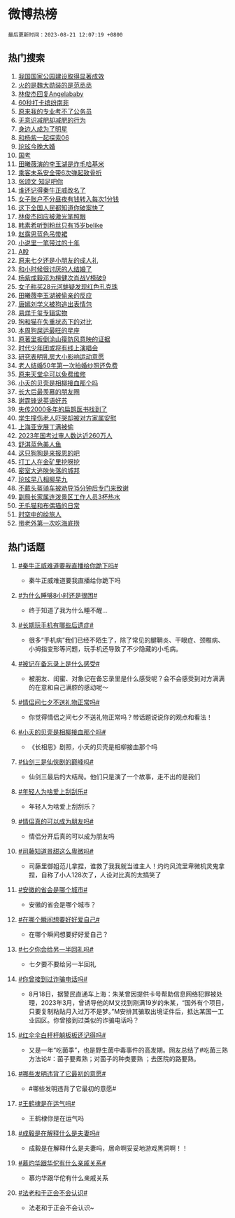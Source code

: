 # 微博热榜

`最后更新时间：2023-08-21 12:07:19 +0800`

## 热门搜索

1. [我国国家公园建设取得显著成效](https://m.weibo.cn/search?containerid=100103type%3D1%26t%3D10%26q%3D%23%E6%88%91%E5%9B%BD%E5%9B%BD%E5%AE%B6%E5%85%AC%E5%9B%AD%E5%BB%BA%E8%AE%BE%E5%8F%96%E5%BE%97%E6%98%BE%E8%91%97%E6%88%90%E6%95%88%23&stream_entry_id=51&isnewpage=1&extparam=seat%3D1%26stream_entry_id%3D51%26pos%3D0%26dgr%3D0%26cate%3D10103%26c_type%3D51%26filter_type%3Drealtimehot%26display_time%3D1692590837%26pre_seqid%3D1692590837573027366107&luicode=10000011&lfid=106003type%253D25%2526t%253D3%2526disable_hot%253D1%2526filter_type%253Drealtimehot)
1. [火的是魏大勋装的是范丞丞](https://m.weibo.cn/search?containerid=100103type%3D1%26t%3D10%26q%3D%23%E7%81%AB%E7%9A%84%E6%98%AF%E9%AD%8F%E5%A4%A7%E5%8B%8B%E8%A3%85%E7%9A%84%E6%98%AF%E8%8C%83%E4%B8%9E%E4%B8%9E%23&stream_entry_id=31&isnewpage=1&extparam=seat%3D1%26flag%3D1%26filter_type%3Drealtimehot%26pos%3D0%26dgr%3D0%26c_type%3D31%26stream_entry_id%3D31%26cate%3D5001%26realpos%3D1%26q%3D%2523%25E7%2581%25AB%25E7%259A%2584%25E6%2598%25AF%25E9%25AD%258F%25E5%25A4%25A7%25E5%258B%258B%25E8%25A3%2585%25E7%259A%2584%25E6%2598%25AF%25E8%258C%2583%25E4%25B8%259E%25E4%25B8%259E%2523%26lcate%3D5001%26band_rank%3D1%26display_time%3D1692590837%26pre_seqid%3D1692590837573027366107&luicode=10000011&lfid=106003type%253D25%2526t%253D3%2526disable_hot%253D1%2526filter_type%253Drealtimehot)
1. [林俊杰回复Angelababy](https://m.weibo.cn/search?containerid=100103type%3D1%26t%3D10%26q%3D%23%E6%9E%97%E4%BF%8A%E6%9D%B0%E5%9B%9E%E5%A4%8DAngelababy%23&stream_entry_id=31&isnewpage=1&extparam=seat%3D1%26flag%3D2%26filter_type%3Drealtimehot%26pos%3D1%26dgr%3D0%26c_type%3D31%26stream_entry_id%3D31%26cate%3D5001%26realpos%3D2%26q%3D%2523%25E6%259E%2597%25E4%25BF%258A%25E6%259D%25B0%25E5%259B%259E%25E5%25A4%258DAngelababy%2523%26lcate%3D5001%26band_rank%3D2%26display_time%3D1692590837%26pre_seqid%3D1692590837573027366107&luicode=10000011&lfid=106003type%253D25%2526t%253D3%2526disable_hot%253D1%2526filter_type%253Drealtimehot)
1. [60秒打卡缤纷南非](https://m.weibo.cn/search?containerid=100103type%3D1%26t%3D10%26q%3D%2360%E7%A7%92%E6%89%93%E5%8D%A1%E7%BC%A4%E7%BA%B7%E5%8D%97%E9%9D%9E%23&stream_entry_id=31&isnewpage=1&extparam=seat%3D1%26flag%3D1%26filter_type%3Drealtimehot%26pos%3D2%26dgr%3D0%26c_type%3D31%26stream_entry_id%3D31%26cate%3D5001%26realpos%3D3%26q%3D%252360%25E7%25A7%2592%25E6%2589%2593%25E5%258D%25A1%25E7%25BC%25A4%25E7%25BA%25B7%25E5%258D%2597%25E9%259D%259E%2523%26lcate%3D5001%26band_rank%3D3%26display_time%3D1692590837%26pre_seqid%3D1692590837573027366107&luicode=10000011&lfid=106003type%253D25%2526t%253D3%2526disable_hot%253D1%2526filter_type%253Drealtimehot)
1. [原来我的专业考不了公务员](https://m.weibo.cn/search?containerid=100103type%3D1%26t%3D10%26q%3D%23%E5%8E%9F%E6%9D%A5%E6%88%91%E7%9A%84%E4%B8%93%E4%B8%9A%E8%80%83%E4%B8%8D%E4%BA%86%E5%85%AC%E5%8A%A1%E5%91%98%23&stream_entry_id=31&isnewpage=1&extparam=seat%3D1%26flag%3D0%26filter_type%3Drealtimehot%26pos%3D3%26dgr%3D0%26c_type%3D31%26stream_entry_id%3D31%26cate%3D5001%26realpos%3D4%26q%3D%2523%25E5%258E%259F%25E6%259D%25A5%25E6%2588%2591%25E7%259A%2584%25E4%25B8%2593%25E4%25B8%259A%25E8%2580%2583%25E4%25B8%258D%25E4%25BA%2586%25E5%2585%25AC%25E5%258A%25A1%25E5%2591%2598%2523%26lcate%3D5001%26band_rank%3D4%26display_time%3D1692590837%26pre_seqid%3D1692590837573027366107&luicode=10000011&lfid=106003type%253D25%2526t%253D3%2526disable_hot%253D1%2526filter_type%253Drealtimehot)
1. [无意识减肥却减肥的行为](https://m.weibo.cn/search?containerid=100103type%3D1%26t%3D10%26q%3D%23%E6%97%A0%E6%84%8F%E8%AF%86%E5%87%8F%E8%82%A5%E5%8D%B4%E5%87%8F%E8%82%A5%E7%9A%84%E8%A1%8C%E4%B8%BA%23&stream_entry_id=31&isnewpage=1&extparam=seat%3D1%26flag%3D2%26filter_type%3Drealtimehot%26pos%3D4%26dgr%3D0%26c_type%3D31%26stream_entry_id%3D31%26cate%3D5001%26realpos%3D5%26q%3D%2523%25E6%2597%25A0%25E6%2584%258F%25E8%25AF%2586%25E5%2587%258F%25E8%2582%25A5%25E5%258D%25B4%25E5%2587%258F%25E8%2582%25A5%25E7%259A%2584%25E8%25A1%258C%25E4%25B8%25BA%2523%26lcate%3D5001%26band_rank%3D5%26display_time%3D1692590837%26pre_seqid%3D1692590837573027366107&luicode=10000011&lfid=106003type%253D25%2526t%253D3%2526disable_hot%253D1%2526filter_type%253Drealtimehot)
1. [身边人成为了明星](https://m.weibo.cn/search?containerid=100103type%3D1%26t%3D10%26q%3D%23%E8%BA%AB%E8%BE%B9%E4%BA%BA%E6%88%90%E4%B8%BA%E4%BA%86%E6%98%8E%E6%98%9F%23&stream_entry_id=31&isnewpage=1&extparam=seat%3D1%26flag%3D2%26filter_type%3Drealtimehot%26pos%3D5%26dgr%3D0%26c_type%3D31%26stream_entry_id%3D31%26cate%3D5001%26realpos%3D6%26q%3D%2523%25E8%25BA%25AB%25E8%25BE%25B9%25E4%25BA%25BA%25E6%2588%2590%25E4%25B8%25BA%25E4%25BA%2586%25E6%2598%258E%25E6%2598%259F%2523%26lcate%3D5001%26band_rank%3D6%26display_time%3D1692590837%26pre_seqid%3D1692590837573027366107&luicode=10000011&lfid=106003type%253D25%2526t%253D3%2526disable_hot%253D1%2526filter_type%253Drealtimehot)
1. [和杨紫一起探索06](https://m.weibo.cn/search?containerid=100103type%3D1%26t%3D10%26q%3D%23%E5%92%8C%E6%9D%A8%E7%B4%AB%E4%B8%80%E8%B5%B7%E6%8E%A2%E7%B4%A206%23&stream_entry_id=31&isnewpage=1&extparam=seat%3D1%26filter_type%3Drealtimehot%26is_ad_pos%3D1%26pos%3D6%26dgr%3D0%26adid%3D200071%26c_type%3D31%26stream_entry_id%3D31%26topic_ad%3D1%26cate%3D5001%26q%3D%2523%25E5%2592%258C%25E6%259D%25A8%25E7%25B4%25AB%25E4%25B8%2580%25E8%25B5%25B7%25E6%258E%25A2%25E7%25B4%25A206%2523%26lcate%3D5001%26band_rank%3D7%26display_time%3D1692590837%26pre_seqid%3D1692590837573027366107&luicode=10000011&lfid=106003type%253D25%2526t%253D3%2526disable_hot%253D1%2526filter_type%253Drealtimehot)
1. [玱玹今晚大婚](https://m.weibo.cn/search?containerid=100103type%3D1%26t%3D10%26q%3D%23%E7%8E%B1%E7%8E%B9%E4%BB%8A%E6%99%9A%E5%A4%A7%E5%A9%9A%23&stream_entry_id=31&isnewpage=1&extparam=seat%3D1%26flag%3D0%26filter_type%3Drealtimehot%26pos%3D7%26dgr%3D0%26c_type%3D31%26stream_entry_id%3D31%26cate%3D5001%26realpos%3D7%26q%3D%2523%25E7%258E%25B1%25E7%258E%25B9%25E4%25BB%258A%25E6%2599%259A%25E5%25A4%25A7%25E5%25A9%259A%2523%26lcate%3D5001%26band_rank%3D7%26display_time%3D1692590837%26pre_seqid%3D1692590837573027366107&luicode=10000011&lfid=106003type%253D25%2526t%253D3%2526disable_hot%253D1%2526filter_type%253Drealtimehot)
1. [国考](https://m.weibo.cn/search?containerid=100103type%3D1%26t%3D10%26q%3D%E5%9B%BD%E8%80%83&stream_entry_id=31&isnewpage=1&extparam=seat%3D1%26flag%3D1%26filter_type%3Drealtimehot%26pos%3D8%26dgr%3D0%26c_type%3D31%26stream_entry_id%3D31%26cate%3D5001%26realpos%3D8%26q%3D%25E5%259B%25BD%25E8%2580%2583%26lcate%3D5001%26band_rank%3D8%26display_time%3D1692590837%26pre_seqid%3D1692590837573027366107&luicode=10000011&lfid=106003type%253D25%2526t%253D3%2526disable_hot%253D1%2526filter_type%253Drealtimehot)
1. [田曦薇演的李玉湖是炸毛哈基米](https://m.weibo.cn/search?containerid=100103type%3D1%26t%3D10%26q%3D%23%E7%94%B0%E6%9B%A6%E8%96%87%E6%BC%94%E7%9A%84%E6%9D%8E%E7%8E%89%E6%B9%96%E6%98%AF%E7%82%B8%E6%AF%9B%E5%93%88%E5%9F%BA%E7%B1%B3%23&stream_entry_id=31&isnewpage=1&extparam=seat%3D1%26flag%3D1%26filter_type%3Drealtimehot%26pos%3D9%26dgr%3D0%26c_type%3D31%26stream_entry_id%3D31%26cate%3D5001%26realpos%3D9%26q%3D%2523%25E7%2594%25B0%25E6%259B%25A6%25E8%2596%2587%25E6%25BC%2594%25E7%259A%2584%25E6%259D%258E%25E7%258E%2589%25E6%25B9%2596%25E6%2598%25AF%25E7%2582%25B8%25E6%25AF%259B%25E5%2593%2588%25E5%259F%25BA%25E7%25B1%25B3%2523%26lcate%3D5001%26band_rank%3D9%26display_time%3D1692590837%26pre_seqid%3D1692590837573027366107&luicode=10000011&lfid=106003type%253D25%2526t%253D3%2526disable_hot%253D1%2526filter_type%253Drealtimehot)
1. [乘客未系安全带6次弹起致骨折](https://m.weibo.cn/search?containerid=100103type%3D1%26t%3D10%26q%3D%23%E4%B9%98%E5%AE%A2%E6%9C%AA%E7%B3%BB%E5%AE%89%E5%85%A8%E5%B8%A66%E6%AC%A1%E5%BC%B9%E8%B5%B7%E8%87%B4%E9%AA%A8%E6%8A%98%23&stream_entry_id=31&isnewpage=1&extparam=seat%3D1%26flag%3D0%26filter_type%3Drealtimehot%26pos%3D10%26dgr%3D0%26c_type%3D31%26stream_entry_id%3D31%26cate%3D5001%26realpos%3D10%26q%3D%2523%25E4%25B9%2598%25E5%25AE%25A2%25E6%259C%25AA%25E7%25B3%25BB%25E5%25AE%2589%25E5%2585%25A8%25E5%25B8%25A66%25E6%25AC%25A1%25E5%25BC%25B9%25E8%25B5%25B7%25E8%2587%25B4%25E9%25AA%25A8%25E6%258A%2598%2523%26lcate%3D5001%26band_rank%3D10%26display_time%3D1692590837%26pre_seqid%3D1692590837573027366107&luicode=10000011&lfid=106003type%253D25%2526t%253D3%2526disable_hot%253D1%2526filter_type%253Drealtimehot)
1. [张颂文 知足吧你](https://m.weibo.cn/search?containerid=100103type%3D1%26t%3D10%26q%3D%E5%BC%A0%E9%A2%82%E6%96%87+%E7%9F%A5%E8%B6%B3%E5%90%A7%E4%BD%A0&stream_entry_id=31&isnewpage=1&extparam=seat%3D1%26flag%3D1%26filter_type%3Drealtimehot%26pos%3D11%26dgr%3D0%26c_type%3D31%26stream_entry_id%3D31%26cate%3D5001%26realpos%3D11%26q%3D%25E5%25BC%25A0%25E9%25A2%2582%25E6%2596%2587%2520%25E7%259F%25A5%25E8%25B6%25B3%25E5%2590%25A7%25E4%25BD%25A0%26lcate%3D5001%26band_rank%3D11%26display_time%3D1692590837%26pre_seqid%3D1692590837573027366107&luicode=10000011&lfid=106003type%253D25%2526t%253D3%2526disable_hot%253D1%2526filter_type%253Drealtimehot)
1. [谁还记得秦牛正威改名了](https://m.weibo.cn/search?containerid=100103type%3D1%26t%3D10%26q%3D%23%E8%B0%81%E8%BF%98%E8%AE%B0%E5%BE%97%E7%A7%A6%E7%89%9B%E6%AD%A3%E5%A8%81%E6%94%B9%E5%90%8D%E4%BA%86%23&stream_entry_id=31&isnewpage=1&extparam=seat%3D1%26flag%3D1%26filter_type%3Drealtimehot%26pos%3D12%26dgr%3D0%26c_type%3D31%26stream_entry_id%3D31%26cate%3D5001%26realpos%3D12%26q%3D%2523%25E8%25B0%2581%25E8%25BF%2598%25E8%25AE%25B0%25E5%25BE%2597%25E7%25A7%25A6%25E7%2589%259B%25E6%25AD%25A3%25E5%25A8%2581%25E6%2594%25B9%25E5%2590%258D%25E4%25BA%2586%2523%26lcate%3D5001%26band_rank%3D12%26display_time%3D1692590837%26pre_seqid%3D1692590837573027366107&luicode=10000011&lfid=106003type%253D25%2526t%253D3%2526disable_hot%253D1%2526filter_type%253Drealtimehot)
1. [女子账户不分昼夜有钱转入每次1分钱](https://m.weibo.cn/search?containerid=100103type%3D1%26t%3D10%26q%3D%23%E5%A5%B3%E5%AD%90%E8%B4%A6%E6%88%B7%E4%B8%8D%E5%88%86%E6%98%BC%E5%A4%9C%E6%9C%89%E9%92%B1%E8%BD%AC%E5%85%A5%E6%AF%8F%E6%AC%A11%E5%88%86%E9%92%B1%23&stream_entry_id=31&isnewpage=1&extparam=seat%3D1%26flag%3D2%26filter_type%3Drealtimehot%26pos%3D13%26dgr%3D0%26c_type%3D31%26stream_entry_id%3D31%26cate%3D5001%26realpos%3D13%26q%3D%2523%25E5%25A5%25B3%25E5%25AD%2590%25E8%25B4%25A6%25E6%2588%25B7%25E4%25B8%258D%25E5%2588%2586%25E6%2598%25BC%25E5%25A4%259C%25E6%259C%2589%25E9%2592%25B1%25E8%25BD%25AC%25E5%2585%25A5%25E6%25AF%258F%25E6%25AC%25A11%25E5%2588%2586%25E9%2592%25B1%2523%26lcate%3D5001%26band_rank%3D13%26display_time%3D1692590837%26pre_seqid%3D1692590837573027366107&luicode=10000011&lfid=106003type%253D25%2526t%253D3%2526disable_hot%253D1%2526filter_type%253Drealtimehot)
1. [这下全国人民都知道你破案快了](https://m.weibo.cn/search?containerid=100103type%3D1%26t%3D10%26q%3D%23%E8%BF%99%E4%B8%8B%E5%85%A8%E5%9B%BD%E4%BA%BA%E6%B0%91%E9%83%BD%E7%9F%A5%E9%81%93%E4%BD%A0%E7%A0%B4%E6%A1%88%E5%BF%AB%E4%BA%86%23&stream_entry_id=31&isnewpage=1&extparam=seat%3D1%26flag%3D32768%26filter_type%3Drealtimehot%26pos%3D14%26dgr%3D0%26c_type%3D31%26stream_entry_id%3D31%26cate%3D5001%26realpos%3D14%26q%3D%2523%25E8%25BF%2599%25E4%25B8%258B%25E5%2585%25A8%25E5%259B%25BD%25E4%25BA%25BA%25E6%25B0%2591%25E9%2583%25BD%25E7%259F%25A5%25E9%2581%2593%25E4%25BD%25A0%25E7%25A0%25B4%25E6%25A1%2588%25E5%25BF%25AB%25E4%25BA%2586%2523%26lcate%3D5001%26band_rank%3D14%26display_time%3D1692590837%26pre_seqid%3D1692590837573027366107&luicode=10000011&lfid=106003type%253D25%2526t%253D3%2526disable_hot%253D1%2526filter_type%253Drealtimehot)
1. [林俊杰回应被激光笔照眼](https://m.weibo.cn/search?containerid=100103type%3D1%26t%3D10%26q%3D%23%E6%9E%97%E4%BF%8A%E6%9D%B0%E5%9B%9E%E5%BA%94%E8%A2%AB%E6%BF%80%E5%85%89%E7%AC%94%E7%85%A7%E7%9C%BC%23&stream_entry_id=31&isnewpage=1&extparam=seat%3D1%26flag%3D0%26filter_type%3Drealtimehot%26pos%3D15%26dgr%3D0%26c_type%3D31%26stream_entry_id%3D31%26cate%3D5001%26realpos%3D15%26q%3D%2523%25E6%259E%2597%25E4%25BF%258A%25E6%259D%25B0%25E5%259B%259E%25E5%25BA%2594%25E8%25A2%25AB%25E6%25BF%2580%25E5%2585%2589%25E7%25AC%2594%25E7%2585%25A7%25E7%259C%25BC%2523%26lcate%3D5001%26band_rank%3D15%26display_time%3D1692590837%26pre_seqid%3D1692590837573027366107&luicode=10000011&lfid=106003type%253D25%2526t%253D3%2526disable_hot%253D1%2526filter_type%253Drealtimehot)
1. [韩素希听到粉丝只有15岁belike](https://m.weibo.cn/search?containerid=100103type%3D1%26t%3D10%26q%3D%E9%9F%A9%E7%B4%A0%E5%B8%8C%E5%90%AC%E5%88%B0%E7%B2%89%E4%B8%9D%E5%8F%AA%E6%9C%8915%E5%B2%81belike&stream_entry_id=31&isnewpage=1&extparam=seat%3D1%26flag%3D1%26filter_type%3Drealtimehot%26pos%3D16%26dgr%3D0%26c_type%3D31%26stream_entry_id%3D31%26cate%3D5001%26realpos%3D16%26q%3D%25E9%259F%25A9%25E7%25B4%25A0%25E5%25B8%258C%25E5%2590%25AC%25E5%2588%25B0%25E7%25B2%2589%25E4%25B8%259D%25E5%258F%25AA%25E6%259C%258915%25E5%25B2%2581belike%26lcate%3D5001%26band_rank%3D16%26display_time%3D1692590837%26pre_seqid%3D1692590837573027366107&luicode=10000011&lfid=106003type%253D25%2526t%253D3%2526disable_hot%253D1%2526filter_type%253Drealtimehot)
1. [赵露思蓝色吊带裙](https://m.weibo.cn/search?containerid=100103type%3D1%26t%3D10%26q%3D%23%E8%B5%B5%E9%9C%B2%E6%80%9D%E8%93%9D%E8%89%B2%E5%90%8A%E5%B8%A6%E8%A3%99%23&stream_entry_id=31&isnewpage=1&extparam=seat%3D1%26flag%3D1%26filter_type%3Drealtimehot%26pos%3D17%26dgr%3D0%26c_type%3D31%26stream_entry_id%3D31%26cate%3D5001%26realpos%3D17%26q%3D%2523%25E8%25B5%25B5%25E9%259C%25B2%25E6%2580%259D%25E8%2593%259D%25E8%2589%25B2%25E5%2590%258A%25E5%25B8%25A6%25E8%25A3%2599%2523%26lcate%3D5001%26band_rank%3D17%26display_time%3D1692590837%26pre_seqid%3D1692590837573027366107&luicode=10000011&lfid=106003type%253D25%2526t%253D3%2526disable_hot%253D1%2526filter_type%253Drealtimehot)
1. [小说里一笔带过的十年](https://m.weibo.cn/search?containerid=100103type%3D1%26t%3D10%26q%3D%E5%B0%8F%E8%AF%B4%E9%87%8C%E4%B8%80%E7%AC%94%E5%B8%A6%E8%BF%87%E7%9A%84%E5%8D%81%E5%B9%B4&stream_entry_id=31&isnewpage=1&extparam=seat%3D1%26flag%3D1%26filter_type%3Drealtimehot%26pos%3D18%26dgr%3D0%26c_type%3D31%26stream_entry_id%3D31%26cate%3D5001%26realpos%3D18%26q%3D%25E5%25B0%258F%25E8%25AF%25B4%25E9%2587%258C%25E4%25B8%2580%25E7%25AC%2594%25E5%25B8%25A6%25E8%25BF%2587%25E7%259A%2584%25E5%258D%2581%25E5%25B9%25B4%26lcate%3D5001%26band_rank%3D18%26display_time%3D1692590837%26pre_seqid%3D1692590837573027366107&luicode=10000011&lfid=106003type%253D25%2526t%253D3%2526disable_hot%253D1%2526filter_type%253Drealtimehot)
1. [A股](https://m.weibo.cn/search?containerid=100103type%3D1%26t%3D10%26q%3DA%E8%82%A1&stream_entry_id=31&isnewpage=1&extparam=seat%3D1%26flag%3D0%26filter_type%3Drealtimehot%26pos%3D19%26dgr%3D0%26c_type%3D31%26stream_entry_id%3D31%26cate%3D5001%26realpos%3D19%26q%3DA%25E8%2582%25A1%26lcate%3D5001%26band_rank%3D19%26display_time%3D1692590837%26pre_seqid%3D1692590837573027366107&luicode=10000011&lfid=106003type%253D25%2526t%253D3%2526disable_hot%253D1%2526filter_type%253Drealtimehot)
1. [原来七夕还是小朋友的成人礼](https://m.weibo.cn/search?containerid=100103type%3D1%26t%3D10%26q%3D%23%E5%8E%9F%E6%9D%A5%E4%B8%83%E5%A4%95%E8%BF%98%E6%98%AF%E5%B0%8F%E6%9C%8B%E5%8F%8B%E7%9A%84%E6%88%90%E4%BA%BA%E7%A4%BC%23&stream_entry_id=31&isnewpage=1&extparam=seat%3D1%26flag%3D1%26filter_type%3Drealtimehot%26pos%3D20%26dgr%3D0%26c_type%3D31%26stream_entry_id%3D31%26cate%3D5001%26realpos%3D20%26q%3D%2523%25E5%258E%259F%25E6%259D%25A5%25E4%25B8%2583%25E5%25A4%2595%25E8%25BF%2598%25E6%2598%25AF%25E5%25B0%258F%25E6%259C%258B%25E5%258F%258B%25E7%259A%2584%25E6%2588%2590%25E4%25BA%25BA%25E7%25A4%25BC%2523%26lcate%3D5001%26band_rank%3D20%26display_time%3D1692590837%26pre_seqid%3D1692590837573027366107&luicode=10000011&lfid=106003type%253D25%2526t%253D3%2526disable_hot%253D1%2526filter_type%253Drealtimehot)
1. [和小时候很讨厌的人结婚了](https://m.weibo.cn/search?containerid=100103type%3D1%26t%3D10%26q%3D%E5%92%8C%E5%B0%8F%E6%97%B6%E5%80%99%E5%BE%88%E8%AE%A8%E5%8E%8C%E7%9A%84%E4%BA%BA%E7%BB%93%E5%A9%9A%E4%BA%86&stream_entry_id=31&isnewpage=1&extparam=seat%3D1%26flag%3D1%26filter_type%3Drealtimehot%26pos%3D21%26dgr%3D0%26c_type%3D31%26stream_entry_id%3D31%26cate%3D5001%26realpos%3D21%26q%3D%25E5%2592%258C%25E5%25B0%258F%25E6%2597%25B6%25E5%2580%2599%25E5%25BE%2588%25E8%25AE%25A8%25E5%258E%258C%25E7%259A%2584%25E4%25BA%25BA%25E7%25BB%2593%25E5%25A9%259A%25E4%25BA%2586%26lcate%3D5001%26band_rank%3D21%26display_time%3D1692590837%26pre_seqid%3D1692590837573027366107&luicode=10000011&lfid=106003type%253D25%2526t%253D3%2526disable_hot%253D1%2526filter_type%253Drealtimehot)
1. [杨紫成毅邓为檀健次肖战V榜破9](https://m.weibo.cn/search?containerid=100103type%3D1%26t%3D10%26q%3D%23%E6%9D%A8%E7%B4%AB%E6%88%90%E6%AF%85%E9%82%93%E4%B8%BA%E6%AA%80%E5%81%A5%E6%AC%A1%E8%82%96%E6%88%98V%E6%A6%9C%E7%A0%B49%23&stream_entry_id=31&isnewpage=1&extparam=seat%3D1%26flag%3D0%26filter_type%3Drealtimehot%26pos%3D22%26dgr%3D0%26c_type%3D31%26stream_entry_id%3D31%26cate%3D5001%26realpos%3D22%26q%3D%2523%25E6%259D%25A8%25E7%25B4%25AB%25E6%2588%2590%25E6%25AF%2585%25E9%2582%2593%25E4%25B8%25BA%25E6%25AA%2580%25E5%2581%25A5%25E6%25AC%25A1%25E8%2582%2596%25E6%2588%2598V%25E6%25A6%259C%25E7%25A0%25B49%2523%26lcate%3D5001%26band_rank%3D22%26display_time%3D1692590837%26pre_seqid%3D1692590837573027366107&luicode=10000011&lfid=106003type%253D25%2526t%253D3%2526disable_hot%253D1%2526filter_type%253Drealtimehot)
1. [女子称买28元河蚌疑发现红色孔克珠](https://m.weibo.cn/search?containerid=100103type%3D1%26t%3D10%26q%3D%23%E5%A5%B3%E5%AD%90%E7%A7%B0%E4%B9%B028%E5%85%83%E6%B2%B3%E8%9A%8C%E7%96%91%E5%8F%91%E7%8E%B0%E7%BA%A2%E8%89%B2%E5%AD%94%E5%85%8B%E7%8F%A0%23&stream_entry_id=31&isnewpage=1&extparam=seat%3D1%26flag%3D1%26filter_type%3Drealtimehot%26pos%3D23%26dgr%3D0%26c_type%3D31%26stream_entry_id%3D31%26cate%3D5001%26realpos%3D23%26q%3D%2523%25E5%25A5%25B3%25E5%25AD%2590%25E7%25A7%25B0%25E4%25B9%25B028%25E5%2585%2583%25E6%25B2%25B3%25E8%259A%258C%25E7%2596%2591%25E5%258F%2591%25E7%258E%25B0%25E7%25BA%25A2%25E8%2589%25B2%25E5%25AD%2594%25E5%2585%258B%25E7%258F%25A0%2523%26lcate%3D5001%26band_rank%3D23%26display_time%3D1692590837%26pre_seqid%3D1692590837573027366107&luicode=10000011&lfid=106003type%253D25%2526t%253D3%2526disable_hot%253D1%2526filter_type%253Drealtimehot)
1. [田曦薇李玉湖被偷亲的反应](https://m.weibo.cn/search?containerid=100103type%3D1%26t%3D10%26q%3D%23%E7%94%B0%E6%9B%A6%E8%96%87%E6%9D%8E%E7%8E%89%E6%B9%96%E8%A2%AB%E5%81%B7%E4%BA%B2%E7%9A%84%E5%8F%8D%E5%BA%94%23&stream_entry_id=31&isnewpage=1&extparam=seat%3D1%26flag%3D1%26filter_type%3Drealtimehot%26pos%3D24%26dgr%3D0%26c_type%3D31%26stream_entry_id%3D31%26cate%3D5001%26realpos%3D24%26q%3D%2523%25E7%2594%25B0%25E6%259B%25A6%25E8%2596%2587%25E6%259D%258E%25E7%258E%2589%25E6%25B9%2596%25E8%25A2%25AB%25E5%2581%25B7%25E4%25BA%25B2%25E7%259A%2584%25E5%258F%258D%25E5%25BA%2594%2523%26lcate%3D5001%26band_rank%3D24%26display_time%3D1692590837%26pre_seqid%3D1692590837573027366107&luicode=10000011&lfid=106003type%253D25%2526t%253D3%2526disable_hot%253D1%2526filter_type%253Drealtimehot)
1. [唐嫣刘学义被狗追出表情包](https://m.weibo.cn/search?containerid=100103type%3D1%26t%3D10%26q%3D%23%E5%94%90%E5%AB%A3%E5%88%98%E5%AD%A6%E4%B9%89%E8%A2%AB%E7%8B%97%E8%BF%BD%E5%87%BA%E8%A1%A8%E6%83%85%E5%8C%85%23&stream_entry_id=31&isnewpage=1&extparam=seat%3D1%26flag%3D1%26filter_type%3Drealtimehot%26pos%3D25%26dgr%3D0%26c_type%3D31%26stream_entry_id%3D31%26cate%3D5001%26realpos%3D25%26q%3D%2523%25E5%2594%2590%25E5%25AB%25A3%25E5%2588%2598%25E5%25AD%25A6%25E4%25B9%2589%25E8%25A2%25AB%25E7%258B%2597%25E8%25BF%25BD%25E5%2587%25BA%25E8%25A1%25A8%25E6%2583%2585%25E5%258C%2585%2523%26lcate%3D5001%26band_rank%3D25%26display_time%3D1692590837%26pre_seqid%3D1692590837573027366107&luicode=10000011&lfid=106003type%253D25%2526t%253D3%2526disable_hot%253D1%2526filter_type%253Drealtimehot)
1. [易烊千玺专辑实物](https://m.weibo.cn/search?containerid=100103type%3D1%26t%3D10%26q%3D%23%E6%98%93%E7%83%8A%E5%8D%83%E7%8E%BA%E4%B8%93%E8%BE%91%E5%AE%9E%E7%89%A9%23&stream_entry_id=31&isnewpage=1&extparam=seat%3D1%26flag%3D1%26filter_type%3Drealtimehot%26pos%3D26%26dgr%3D0%26c_type%3D31%26stream_entry_id%3D31%26cate%3D5001%26realpos%3D26%26q%3D%2523%25E6%2598%2593%25E7%2583%258A%25E5%258D%2583%25E7%258E%25BA%25E4%25B8%2593%25E8%25BE%2591%25E5%25AE%259E%25E7%2589%25A9%2523%26lcate%3D5001%26band_rank%3D26%26display_time%3D1692590837%26pre_seqid%3D1692590837573027366107&luicode=10000011&lfid=106003type%253D25%2526t%253D3%2526disable_hot%253D1%2526filter_type%253Drealtimehot)
1. [狗和猫在失重状态下的对比](https://m.weibo.cn/search?containerid=100103type%3D1%26t%3D10%26q%3D%E7%8B%97%E5%92%8C%E7%8C%AB%E5%9C%A8%E5%A4%B1%E9%87%8D%E7%8A%B6%E6%80%81%E4%B8%8B%E7%9A%84%E5%AF%B9%E6%AF%94&stream_entry_id=31&isnewpage=1&extparam=seat%3D1%26flag%3D0%26filter_type%3Drealtimehot%26pos%3D27%26dgr%3D0%26c_type%3D31%26stream_entry_id%3D31%26cate%3D5001%26realpos%3D27%26q%3D%25E7%258B%2597%25E5%2592%258C%25E7%258C%25AB%25E5%259C%25A8%25E5%25A4%25B1%25E9%2587%258D%25E7%258A%25B6%25E6%2580%2581%25E4%25B8%258B%25E7%259A%2584%25E5%25AF%25B9%25E6%25AF%2594%26lcate%3D5001%26band_rank%3D27%26display_time%3D1692590837%26pre_seqid%3D1692590837573027366107&luicode=10000011&lfid=106003type%253D25%2526t%253D3%2526disable_hot%253D1%2526filter_type%253Drealtimehot)
1. [本周狗屎运最旺的星座](https://m.weibo.cn/search?containerid=100103type%3D1%26t%3D10%26q%3D%E6%9C%AC%E5%91%A8%E7%8B%97%E5%B1%8E%E8%BF%90%E6%9C%80%E6%97%BA%E7%9A%84%E6%98%9F%E5%BA%A7&stream_entry_id=31&isnewpage=1&extparam=seat%3D1%26flag%3D0%26filter_type%3Drealtimehot%26pos%3D28%26dgr%3D0%26c_type%3D31%26stream_entry_id%3D31%26cate%3D5001%26realpos%3D28%26q%3D%25E6%259C%25AC%25E5%2591%25A8%25E7%258B%2597%25E5%25B1%258E%25E8%25BF%2590%25E6%259C%2580%25E6%2597%25BA%25E7%259A%2584%25E6%2598%259F%25E5%25BA%25A7%26lcate%3D5001%26band_rank%3D28%26display_time%3D1692590837%26pre_seqid%3D1692590837573027366107&luicode=10000011&lfid=106003type%253D25%2526t%253D3%2526disable_hot%253D1%2526filter_type%253Drealtimehot)
1. [原著里扳倒涂山篌防风意映的证据](https://m.weibo.cn/search?containerid=100103type%3D1%26t%3D10%26q%3D%23%E5%8E%9F%E8%91%97%E9%87%8C%E6%89%B3%E5%80%92%E6%B6%82%E5%B1%B1%E7%AF%8C%E9%98%B2%E9%A3%8E%E6%84%8F%E6%98%A0%E7%9A%84%E8%AF%81%E6%8D%AE%23&stream_entry_id=31&isnewpage=1&extparam=seat%3D1%26flag%3D1%26filter_type%3Drealtimehot%26pos%3D29%26dgr%3D0%26c_type%3D31%26stream_entry_id%3D31%26cate%3D5001%26realpos%3D29%26q%3D%2523%25E5%258E%259F%25E8%2591%2597%25E9%2587%258C%25E6%2589%25B3%25E5%2580%2592%25E6%25B6%2582%25E5%25B1%25B1%25E7%25AF%258C%25E9%2598%25B2%25E9%25A3%258E%25E6%2584%258F%25E6%2598%25A0%25E7%259A%2584%25E8%25AF%2581%25E6%258D%25AE%2523%26lcate%3D5001%26band_rank%3D29%26display_time%3D1692590837%26pre_seqid%3D1692590837573027366107&luicode=10000011&lfid=106003type%253D25%2526t%253D3%2526disable_hot%253D1%2526filter_type%253Drealtimehot)
1. [时代少年团或将有线上演唱会](https://m.weibo.cn/search?containerid=100103type%3D1%26t%3D10%26q%3D%23%E6%97%B6%E4%BB%A3%E5%B0%91%E5%B9%B4%E5%9B%A2%E6%88%96%E5%B0%86%E6%9C%89%E7%BA%BF%E4%B8%8A%E6%BC%94%E5%94%B1%E4%BC%9A%23&stream_entry_id=31&isnewpage=1&extparam=seat%3D1%26flag%3D1%26filter_type%3Drealtimehot%26pos%3D30%26dgr%3D0%26c_type%3D31%26stream_entry_id%3D31%26cate%3D5001%26realpos%3D30%26q%3D%2523%25E6%2597%25B6%25E4%25BB%25A3%25E5%25B0%2591%25E5%25B9%25B4%25E5%259B%25A2%25E6%2588%2596%25E5%25B0%2586%25E6%259C%2589%25E7%25BA%25BF%25E4%25B8%258A%25E6%25BC%2594%25E5%2594%25B1%25E4%25BC%259A%2523%26lcate%3D5001%26band_rank%3D30%26display_time%3D1692590837%26pre_seqid%3D1692590837573027366107&luicode=10000011&lfid=106003type%253D25%2526t%253D3%2526disable_hot%253D1%2526filter_type%253Drealtimehot)
1. [研究表明乳房大小影响运动意愿](https://m.weibo.cn/search?containerid=100103type%3D1%26t%3D10%26q%3D%23%E7%A0%94%E7%A9%B6%E8%A1%A8%E6%98%8E%E4%B9%B3%E6%88%BF%E5%A4%A7%E5%B0%8F%E5%BD%B1%E5%93%8D%E8%BF%90%E5%8A%A8%E6%84%8F%E6%84%BF%23&stream_entry_id=31&isnewpage=1&extparam=seat%3D1%26flag%3D0%26filter_type%3Drealtimehot%26pos%3D31%26dgr%3D0%26c_type%3D31%26stream_entry_id%3D31%26cate%3D5001%26realpos%3D31%26q%3D%2523%25E7%25A0%2594%25E7%25A9%25B6%25E8%25A1%25A8%25E6%2598%258E%25E4%25B9%25B3%25E6%2588%25BF%25E5%25A4%25A7%25E5%25B0%258F%25E5%25BD%25B1%25E5%2593%258D%25E8%25BF%2590%25E5%258A%25A8%25E6%2584%258F%25E6%2584%25BF%2523%26lcate%3D5001%26band_rank%3D31%26display_time%3D1692590837%26pre_seqid%3D1692590837573027366107&luicode=10000011&lfid=106003type%253D25%2526t%253D3%2526disable_hot%253D1%2526filter_type%253Drealtimehot)
1. [老人结婚50年第一次拍婚纱照还免费](https://m.weibo.cn/search?containerid=100103type%3D1%26t%3D10%26q%3D%23%E8%80%81%E4%BA%BA%E7%BB%93%E5%A9%9A50%E5%B9%B4%E7%AC%AC%E4%B8%80%E6%AC%A1%E6%8B%8D%E5%A9%9A%E7%BA%B1%E7%85%A7%E8%BF%98%E5%85%8D%E8%B4%B9%23&stream_entry_id=31&isnewpage=1&extparam=seat%3D1%26flag%3D32768%26filter_type%3Drealtimehot%26pos%3D32%26dgr%3D0%26c_type%3D31%26stream_entry_id%3D31%26cate%3D5001%26realpos%3D32%26q%3D%2523%25E8%2580%2581%25E4%25BA%25BA%25E7%25BB%2593%25E5%25A9%259A50%25E5%25B9%25B4%25E7%25AC%25AC%25E4%25B8%2580%25E6%25AC%25A1%25E6%258B%258D%25E5%25A9%259A%25E7%25BA%25B1%25E7%2585%25A7%25E8%25BF%2598%25E5%2585%258D%25E8%25B4%25B9%2523%26lcate%3D5001%26band_rank%3D32%26display_time%3D1692590837%26pre_seqid%3D1692590837573027366107&luicode=10000011&lfid=106003type%253D25%2526t%253D3%2526disable_hot%253D1%2526filter_type%253Drealtimehot)
1. [原来天堂伞可以免费维修](https://m.weibo.cn/search?containerid=100103type%3D1%26t%3D10%26q%3D%23%E5%8E%9F%E6%9D%A5%E5%A4%A9%E5%A0%82%E4%BC%9E%E5%8F%AF%E4%BB%A5%E5%85%8D%E8%B4%B9%E7%BB%B4%E4%BF%AE%23&stream_entry_id=31&isnewpage=1&extparam=seat%3D1%26flag%3D0%26filter_type%3Drealtimehot%26pos%3D33%26dgr%3D0%26c_type%3D31%26stream_entry_id%3D31%26cate%3D5001%26realpos%3D33%26q%3D%2523%25E5%258E%259F%25E6%259D%25A5%25E5%25A4%25A9%25E5%25A0%2582%25E4%25BC%259E%25E5%258F%25AF%25E4%25BB%25A5%25E5%2585%258D%25E8%25B4%25B9%25E7%25BB%25B4%25E4%25BF%25AE%2523%26lcate%3D5001%26band_rank%3D33%26display_time%3D1692590837%26pre_seqid%3D1692590837573027366107&luicode=10000011&lfid=106003type%253D25%2526t%253D3%2526disable_hot%253D1%2526filter_type%253Drealtimehot)
1. [小夭的贝壳是相柳接血那个吗](https://m.weibo.cn/search?containerid=100103type%3D1%26t%3D10%26q%3D%23%E5%B0%8F%E5%A4%AD%E7%9A%84%E8%B4%9D%E5%A3%B3%E6%98%AF%E7%9B%B8%E6%9F%B3%E6%8E%A5%E8%A1%80%E9%82%A3%E4%B8%AA%E5%90%97%23&stream_entry_id=31&isnewpage=1&extparam=seat%3D1%26flag%3D1%26filter_type%3Drealtimehot%26pos%3D34%26dgr%3D0%26c_type%3D31%26stream_entry_id%3D31%26cate%3D5001%26realpos%3D34%26q%3D%2523%25E5%25B0%258F%25E5%25A4%25AD%25E7%259A%2584%25E8%25B4%259D%25E5%25A3%25B3%25E6%2598%25AF%25E7%259B%25B8%25E6%259F%25B3%25E6%258E%25A5%25E8%25A1%2580%25E9%2582%25A3%25E4%25B8%25AA%25E5%2590%2597%2523%26lcate%3D5001%26band_rank%3D34%26display_time%3D1692590837%26pre_seqid%3D1692590837573027366107&luicode=10000011&lfid=106003type%253D25%2526t%253D3%2526disable_hot%253D1%2526filter_type%253Drealtimehot)
1. [长大后最羡慕的朋友圈](https://m.weibo.cn/search?containerid=100103type%3D1%26t%3D10%26q%3D%E9%95%BF%E5%A4%A7%E5%90%8E%E6%9C%80%E7%BE%A1%E6%85%95%E7%9A%84%E6%9C%8B%E5%8F%8B%E5%9C%88&stream_entry_id=31&isnewpage=1&extparam=seat%3D1%26flag%3D0%26filter_type%3Drealtimehot%26pos%3D35%26dgr%3D0%26c_type%3D31%26stream_entry_id%3D31%26cate%3D5001%26realpos%3D35%26q%3D%25E9%2595%25BF%25E5%25A4%25A7%25E5%2590%258E%25E6%259C%2580%25E7%25BE%25A1%25E6%2585%2595%25E7%259A%2584%25E6%259C%258B%25E5%258F%258B%25E5%259C%2588%26lcate%3D5001%26band_rank%3D35%26display_time%3D1692590837%26pre_seqid%3D1692590837573027366107&luicode=10000011&lfid=106003type%253D25%2526t%253D3%2526disable_hot%253D1%2526filter_type%253Drealtimehot)
1. [谢霆锋说英语好苏](https://m.weibo.cn/search?containerid=100103type%3D1%26t%3D10%26q%3D%23%E8%B0%A2%E9%9C%86%E9%94%8B%E8%AF%B4%E8%8B%B1%E8%AF%AD%E5%A5%BD%E8%8B%8F%23&stream_entry_id=31&isnewpage=1&extparam=seat%3D1%26flag%3D0%26filter_type%3Drealtimehot%26pos%3D36%26dgr%3D0%26adid%3D200120%26c_type%3D31%26stream_entry_id%3D31%26cate%3D5001%26realpos%3D36%26q%3D%2523%25E8%25B0%25A2%25E9%259C%2586%25E9%2594%258B%25E8%25AF%25B4%25E8%258B%25B1%25E8%25AF%25AD%25E5%25A5%25BD%25E8%258B%258F%2523%26lcate%3D5001%26band_rank%3D36%26display_time%3D1692590837%26pre_seqid%3D1692590837573027366107&luicode=10000011&lfid=106003type%253D25%2526t%253D3%2526disable_hot%253D1%2526filter_type%253Drealtimehot)
1. [失传2000多年的扁鹊医书找到了](https://m.weibo.cn/search?containerid=100103type%3D1%26t%3D10%26q%3D%23%E5%A4%B1%E4%BC%A02000%E5%A4%9A%E5%B9%B4%E7%9A%84%E6%89%81%E9%B9%8A%E5%8C%BB%E4%B9%A6%E6%89%BE%E5%88%B0%E4%BA%86%23&stream_entry_id=31&isnewpage=1&extparam=seat%3D1%26flag%3D0%26filter_type%3Drealtimehot%26pos%3D37%26dgr%3D0%26c_type%3D31%26stream_entry_id%3D31%26cate%3D5001%26realpos%3D37%26q%3D%2523%25E5%25A4%25B1%25E4%25BC%25A02000%25E5%25A4%259A%25E5%25B9%25B4%25E7%259A%2584%25E6%2589%2581%25E9%25B9%258A%25E5%258C%25BB%25E4%25B9%25A6%25E6%2589%25BE%25E5%2588%25B0%25E4%25BA%2586%2523%26lcate%3D5001%26band_rank%3D37%26display_time%3D1692590837%26pre_seqid%3D1692590837573027366107&luicode=10000011&lfid=106003type%253D25%2526t%253D3%2526disable_hot%253D1%2526filter_type%253Drealtimehot)
1. [学生撞伤老人吓哭却被对方家属安慰](https://m.weibo.cn/search?containerid=100103type%3D1%26t%3D10%26q%3D%23%E5%AD%A6%E7%94%9F%E6%92%9E%E4%BC%A4%E8%80%81%E4%BA%BA%E5%90%93%E5%93%AD%E5%8D%B4%E8%A2%AB%E5%AF%B9%E6%96%B9%E5%AE%B6%E5%B1%9E%E5%AE%89%E6%85%B0%23&stream_entry_id=31&isnewpage=1&extparam=seat%3D1%26flag%3D32768%26filter_type%3Drealtimehot%26pos%3D38%26dgr%3D0%26c_type%3D31%26stream_entry_id%3D31%26cate%3D5001%26realpos%3D38%26q%3D%2523%25E5%25AD%25A6%25E7%2594%259F%25E6%2592%259E%25E4%25BC%25A4%25E8%2580%2581%25E4%25BA%25BA%25E5%2590%2593%25E5%2593%25AD%25E5%258D%25B4%25E8%25A2%25AB%25E5%25AF%25B9%25E6%2596%25B9%25E5%25AE%25B6%25E5%25B1%259E%25E5%25AE%2589%25E6%2585%25B0%2523%26lcate%3D5001%26band_rank%3D38%26display_time%3D1692590837%26pre_seqid%3D1692590837573027366107&luicode=10000011&lfid=106003type%253D25%2526t%253D3%2526disable_hot%253D1%2526filter_type%253Drealtimehot)
1. [上海亚宠展丁满被偷](https://m.weibo.cn/search?containerid=100103type%3D1%26t%3D10%26q%3D%23%E4%B8%8A%E6%B5%B7%E4%BA%9A%E5%AE%A0%E5%B1%95%E4%B8%81%E6%BB%A1%E8%A2%AB%E5%81%B7%23&stream_entry_id=31&isnewpage=1&extparam=seat%3D1%26flag%3D32768%26filter_type%3Drealtimehot%26pos%3D39%26dgr%3D0%26c_type%3D31%26stream_entry_id%3D31%26cate%3D5001%26realpos%3D39%26q%3D%2523%25E4%25B8%258A%25E6%25B5%25B7%25E4%25BA%259A%25E5%25AE%25A0%25E5%25B1%2595%25E4%25B8%2581%25E6%25BB%25A1%25E8%25A2%25AB%25E5%2581%25B7%2523%26lcate%3D5001%26band_rank%3D39%26display_time%3D1692590837%26pre_seqid%3D1692590837573027366107&luicode=10000011&lfid=106003type%253D25%2526t%253D3%2526disable_hot%253D1%2526filter_type%253Drealtimehot)
1. [2023年国考过审人数达近260万人](https://m.weibo.cn/search?containerid=100103type%3D1%26t%3D10%26q%3D%232023%E5%B9%B4%E5%9B%BD%E8%80%83%E8%BF%87%E5%AE%A1%E4%BA%BA%E6%95%B0%E8%BE%BE%E8%BF%91260%E4%B8%87%E4%BA%BA%23&stream_entry_id=31&isnewpage=1&extparam=seat%3D1%26flag%3D0%26filter_type%3Drealtimehot%26pos%3D40%26dgr%3D0%26c_type%3D31%26stream_entry_id%3D31%26cate%3D5001%26realpos%3D40%26q%3D%25232023%25E5%25B9%25B4%25E5%259B%25BD%25E8%2580%2583%25E8%25BF%2587%25E5%25AE%25A1%25E4%25BA%25BA%25E6%2595%25B0%25E8%25BE%25BE%25E8%25BF%2591260%25E4%25B8%2587%25E4%25BA%25BA%2523%26lcate%3D5001%26band_rank%3D40%26display_time%3D1692590837%26pre_seqid%3D1692590837573027366107&luicode=10000011&lfid=106003type%253D25%2526t%253D3%2526disable_hot%253D1%2526filter_type%253Drealtimehot)
1. [舒淇蓝色美人鱼](https://m.weibo.cn/search?containerid=100103type%3D1%26t%3D10%26q%3D%23%E8%88%92%E6%B7%87%E8%93%9D%E8%89%B2%E7%BE%8E%E4%BA%BA%E9%B1%BC%23&stream_entry_id=31&isnewpage=1&extparam=seat%3D1%26flag%3D1%26filter_type%3Drealtimehot%26pos%3D41%26dgr%3D0%26c_type%3D31%26stream_entry_id%3D31%26cate%3D5001%26realpos%3D41%26q%3D%2523%25E8%2588%2592%25E6%25B7%2587%25E8%2593%259D%25E8%2589%25B2%25E7%25BE%258E%25E4%25BA%25BA%25E9%25B1%25BC%2523%26lcate%3D5001%26band_rank%3D41%26display_time%3D1692590837%26pre_seqid%3D1692590837573027366107&luicode=10000011&lfid=106003type%253D25%2526t%253D3%2526disable_hot%253D1%2526filter_type%253Drealtimehot)
1. [这只狗狗是来报恩的吧](https://m.weibo.cn/search?containerid=100103type%3D1%26t%3D10%26q%3D%E8%BF%99%E5%8F%AA%E7%8B%97%E7%8B%97%E6%98%AF%E6%9D%A5%E6%8A%A5%E6%81%A9%E7%9A%84%E5%90%A7&stream_entry_id=31&isnewpage=1&extparam=seat%3D1%26flag%3D1%26filter_type%3Drealtimehot%26pos%3D42%26dgr%3D0%26c_type%3D31%26stream_entry_id%3D31%26cate%3D5001%26realpos%3D42%26q%3D%25E8%25BF%2599%25E5%258F%25AA%25E7%258B%2597%25E7%258B%2597%25E6%2598%25AF%25E6%259D%25A5%25E6%258A%25A5%25E6%2581%25A9%25E7%259A%2584%25E5%2590%25A7%26lcate%3D5001%26band_rank%3D42%26display_time%3D1692590837%26pre_seqid%3D1692590837573027366107&luicode=10000011&lfid=106003type%253D25%2526t%253D3%2526disable_hot%253D1%2526filter_type%253Drealtimehot)
1. [打工人在金矿里挖呀挖](https://m.weibo.cn/search?containerid=100103type%3D1%26t%3D10%26q%3D%23%E6%89%93%E5%B7%A5%E4%BA%BA%E5%9C%A8%E9%87%91%E7%9F%BF%E9%87%8C%E6%8C%96%E5%91%80%E6%8C%96%23&stream_entry_id=31&isnewpage=1&extparam=seat%3D1%26flag%3D1%26filter_type%3Drealtimehot%26pos%3D43%26dgr%3D0%26c_type%3D31%26stream_entry_id%3D31%26cate%3D5001%26realpos%3D43%26q%3D%2523%25E6%2589%2593%25E5%25B7%25A5%25E4%25BA%25BA%25E5%259C%25A8%25E9%2587%2591%25E7%259F%25BF%25E9%2587%258C%25E6%258C%2596%25E5%2591%2580%25E6%258C%2596%2523%26lcate%3D5001%26band_rank%3D43%26display_time%3D1692590837%26pre_seqid%3D1692590837573027366107&luicode=10000011&lfid=106003type%253D25%2526t%253D3%2526disable_hot%253D1%2526filter_type%253Drealtimehot)
1. [密室大逃脱失落的城邦](https://m.weibo.cn/search?containerid=100103type%3D1%26t%3D10%26q%3D%23%E5%AF%86%E5%AE%A4%E5%A4%A7%E9%80%83%E8%84%B1%E5%A4%B1%E8%90%BD%E7%9A%84%E5%9F%8E%E9%82%A6%23&stream_entry_id=31&isnewpage=1&extparam=seat%3D1%26flag%3D0%26filter_type%3Drealtimehot%26pos%3D44%26dgr%3D0%26c_type%3D31%26stream_entry_id%3D31%26cate%3D5001%26realpos%3D44%26q%3D%2523%25E5%25AF%2586%25E5%25AE%25A4%25E5%25A4%25A7%25E9%2580%2583%25E8%2584%25B1%25E5%25A4%25B1%25E8%2590%25BD%25E7%259A%2584%25E5%259F%258E%25E9%2582%25A6%2523%26lcate%3D5001%26band_rank%3D44%26display_time%3D1692590837%26pre_seqid%3D1692590837573027366107&luicode=10000011&lfid=106003type%253D25%2526t%253D3%2526disable_hot%253D1%2526filter_type%253Drealtimehot)
1. [玱玹早八相柳早九](https://m.weibo.cn/search?containerid=100103type%3D1%26t%3D10%26q%3D%23%E7%8E%B1%E7%8E%B9%E6%97%A9%E5%85%AB%E7%9B%B8%E6%9F%B3%E6%97%A9%E4%B9%9D%23&stream_entry_id=31&isnewpage=1&extparam=seat%3D1%26flag%3D1%26filter_type%3Drealtimehot%26pos%3D45%26dgr%3D0%26c_type%3D31%26stream_entry_id%3D31%26cate%3D5001%26realpos%3D45%26q%3D%2523%25E7%258E%25B1%25E7%258E%25B9%25E6%2597%25A9%25E5%2585%25AB%25E7%259B%25B8%25E6%259F%25B3%25E6%2597%25A9%25E4%25B9%259D%2523%26lcate%3D5001%26band_rank%3D45%26display_time%3D1692590837%26pre_seqid%3D1692590837573027366107&luicode=10000011&lfid=106003type%253D25%2526t%253D3%2526disable_hot%253D1%2526filter_type%253Drealtimehot)
1. [不戴头盔骑车被劝导15分钟后专门来致谢](https://m.weibo.cn/search?containerid=100103type%3D1%26t%3D10%26q%3D%23%E4%B8%8D%E6%88%B4%E5%A4%B4%E7%9B%94%E9%AA%91%E8%BD%A6%E8%A2%AB%E5%8A%9D%E5%AF%BC15%E5%88%86%E9%92%9F%E5%90%8E%E4%B8%93%E9%97%A8%E6%9D%A5%E8%87%B4%E8%B0%A2%23&stream_entry_id=31&isnewpage=1&extparam=seat%3D1%26flag%3D32768%26filter_type%3Drealtimehot%26pos%3D46%26dgr%3D0%26c_type%3D31%26stream_entry_id%3D31%26cate%3D5001%26realpos%3D46%26q%3D%2523%25E4%25B8%258D%25E6%2588%25B4%25E5%25A4%25B4%25E7%259B%2594%25E9%25AA%2591%25E8%25BD%25A6%25E8%25A2%25AB%25E5%258A%259D%25E5%25AF%25BC15%25E5%2588%2586%25E9%2592%259F%25E5%2590%258E%25E4%25B8%2593%25E9%2597%25A8%25E6%259D%25A5%25E8%2587%25B4%25E8%25B0%25A2%2523%26lcate%3D5001%26band_rank%3D46%26display_time%3D1692590837%26pre_seqid%3D1692590837573027366107&luicode=10000011&lfid=106003type%253D25%2526t%253D3%2526disable_hot%253D1%2526filter_type%253Drealtimehot)
1. [副局长家属连泼景区工作人员3杯热水](https://m.weibo.cn/search?containerid=100103type%3D1%26t%3D10%26q%3D%23%E5%89%AF%E5%B1%80%E9%95%BF%E5%AE%B6%E5%B1%9E%E8%BF%9E%E6%B3%BC%E6%99%AF%E5%8C%BA%E5%B7%A5%E4%BD%9C%E4%BA%BA%E5%91%983%E6%9D%AF%E7%83%AD%E6%B0%B4%23&stream_entry_id=31&isnewpage=1&extparam=seat%3D1%26flag%3D0%26filter_type%3Drealtimehot%26pos%3D47%26dgr%3D0%26c_type%3D31%26stream_entry_id%3D31%26cate%3D5001%26realpos%3D47%26q%3D%2523%25E5%2589%25AF%25E5%25B1%2580%25E9%2595%25BF%25E5%25AE%25B6%25E5%25B1%259E%25E8%25BF%259E%25E6%25B3%25BC%25E6%2599%25AF%25E5%258C%25BA%25E5%25B7%25A5%25E4%25BD%259C%25E4%25BA%25BA%25E5%2591%25983%25E6%259D%25AF%25E7%2583%25AD%25E6%25B0%25B4%2523%26lcate%3D5001%26band_rank%3D47%26display_time%3D1692590837%26pre_seqid%3D1692590837573027366107&luicode=10000011&lfid=106003type%253D25%2526t%253D3%2526disable_hot%253D1%2526filter_type%253Drealtimehot)
1. [无毛猫和布偶猫的日常](https://m.weibo.cn/search?containerid=100103type%3D1%26t%3D10%26q%3D%E6%97%A0%E6%AF%9B%E7%8C%AB%E5%92%8C%E5%B8%83%E5%81%B6%E7%8C%AB%E7%9A%84%E6%97%A5%E5%B8%B8&stream_entry_id=31&isnewpage=1&extparam=seat%3D1%26flag%3D1%26filter_type%3Drealtimehot%26pos%3D48%26dgr%3D0%26c_type%3D31%26stream_entry_id%3D31%26cate%3D5001%26realpos%3D48%26q%3D%25E6%2597%25A0%25E6%25AF%259B%25E7%258C%25AB%25E5%2592%258C%25E5%25B8%2583%25E5%2581%25B6%25E7%258C%25AB%25E7%259A%2584%25E6%2597%25A5%25E5%25B8%25B8%26lcate%3D5001%26band_rank%3D48%26display_time%3D1692590837%26pre_seqid%3D1692590837573027366107&luicode=10000011&lfid=106003type%253D25%2526t%253D3%2526disable_hot%253D1%2526filter_type%253Drealtimehot)
1. [时空中的绘旅人](https://m.weibo.cn/search?containerid=100103type%3D1%26t%3D10%26q%3D%E6%97%B6%E7%A9%BA%E4%B8%AD%E7%9A%84%E7%BB%98%E6%97%85%E4%BA%BA&stream_entry_id=31&isnewpage=1&extparam=seat%3D1%26flag%3D1%26filter_type%3Drealtimehot%26pos%3D49%26dgr%3D0%26c_type%3D31%26stream_entry_id%3D31%26cate%3D5001%26realpos%3D49%26q%3D%25E6%2597%25B6%25E7%25A9%25BA%25E4%25B8%25AD%25E7%259A%2584%25E7%25BB%2598%25E6%2597%2585%25E4%25BA%25BA%26lcate%3D5001%26band_rank%3D49%26display_time%3D1692590837%26pre_seqid%3D1692590837573027366107&luicode=10000011&lfid=106003type%253D25%2526t%253D3%2526disable_hot%253D1%2526filter_type%253Drealtimehot)
1. [带老外第一次吃海底捞](https://m.weibo.cn/search?containerid=100103type%3D1%26t%3D10%26q%3D%E5%B8%A6%E8%80%81%E5%A4%96%E7%AC%AC%E4%B8%80%E6%AC%A1%E5%90%83%E6%B5%B7%E5%BA%95%E6%8D%9E&stream_entry_id=31&isnewpage=1&extparam=seat%3D1%26flag%3D0%26filter_type%3Drealtimehot%26pos%3D50%26dgr%3D0%26c_type%3D31%26stream_entry_id%3D31%26cate%3D5001%26realpos%3D50%26q%3D%25E5%25B8%25A6%25E8%2580%2581%25E5%25A4%2596%25E7%25AC%25AC%25E4%25B8%2580%25E6%25AC%25A1%25E5%2590%2583%25E6%25B5%25B7%25E5%25BA%2595%25E6%258D%259E%26lcate%3D5001%26band_rank%3D50%26display_time%3D1692590837%26pre_seqid%3D1692590837573027366107&luicode=10000011&lfid=106003type%253D25%2526t%253D3%2526disable_hot%253D1%2526filter_type%253Drealtimehot)

## 热门话题

1. [#秦牛正威难道要我直播给你跪下吗#](https://m.weibo.cn/search?containerid=231522type%3D1%26t%3D10%26q%3D%23%E7%A7%A6%E7%89%9B%E6%AD%A3%E5%A8%81%E9%9A%BE%E9%81%93%E8%A6%81%E6%88%91%E7%9B%B4%E6%92%AD%E7%BB%99%E4%BD%A0%E8%B7%AA%E4%B8%8B%E5%90%97%23&stream_entry_id=128&isnewpage=1&extparam=seat%3D1%26unitid%3D1692575801751%26pos%3D1-0-0%26dgr%3D0%26c_type%3D128%26lcate%3D5004%26cate%3D5004%26display_time%3D1692590839%26pre_seqid%3D1692590839040027170142&luicode=10000011&lfid=231648_-_4)
    - 秦牛正威难道要我直播给你跪下吗

1. [#为什么睡够8小时还是很困#](https://m.weibo.cn/search?containerid=231522type%3D1%26t%3D10%26q%3D%23%E4%B8%BA%E4%BB%80%E4%B9%88%E7%9D%A1%E5%A4%9F8%E5%B0%8F%E6%97%B6%E8%BF%98%E6%98%AF%E5%BE%88%E5%9B%B0%23&stream_entry_id=128&isnewpage=1&extparam=seat%3D1%26unitid%3D1692494831153%26pos%3D1-0-1%26dgr%3D0%26c_type%3D128%26lcate%3D5004%26cate%3D5004%26display_time%3D1692590839%26pre_seqid%3D1692590839040027170142&luicode=10000011&lfid=231648_-_4)
    - 终于知道了我为什么睡不醒…

1. [#长期玩手机有哪些后遗症#](https://m.weibo.cn/search?containerid=231522type%3D1%26t%3D10%26q%3D%23%E9%95%BF%E6%9C%9F%E7%8E%A9%E6%89%8B%E6%9C%BA%E6%9C%89%E5%93%AA%E4%BA%9B%E5%90%8E%E9%81%97%E7%97%87%23&stream_entry_id=128&isnewpage=1&extparam=seat%3D1%26unitid%3D1692589327546%26pos%3D1-0-2%26dgr%3D0%26c_type%3D128%26lcate%3D5004%26cate%3D5004%26display_time%3D1692590839%26pre_seqid%3D1692590839040027170142&luicode=10000011&lfid=231648_-_4)
    - 很多“手机病”我们已经不陌生了，除了常见的腱鞘炎、干眼症、颈椎病、小拇指变形等问题，玩手机还导致了不少隐藏的小毛病。

1. [#被记在备忘录上是什么感受#](https://m.weibo.cn/search?containerid=231522type%3D1%26t%3D10%26q%3D%23%E8%A2%AB%E8%AE%B0%E5%9C%A8%E5%A4%87%E5%BF%98%E5%BD%95%E4%B8%8A%E6%98%AF%E4%BB%80%E4%B9%88%E6%84%9F%E5%8F%97%23&stream_entry_id=128&isnewpage=1&extparam=seat%3D1%26unitid%3D1692582710301%26pos%3D1-0-3%26dgr%3D0%26c_type%3D128%26lcate%3D5004%26cate%3D5004%26display_time%3D1692590839%26pre_seqid%3D1692590839040027170142&luicode=10000011&lfid=231648_-_4)
    - 被朋友、闺蜜、对象记在备忘录里是什么感受呢？会不会感受到对方满满的在意和自己满腔的感动呢～

1. [#情侣间七夕不送礼物正常吗#](https://m.weibo.cn/search?containerid=231522type%3D1%26t%3D10%26q%3D%23%E6%83%85%E4%BE%A3%E9%97%B4%E4%B8%83%E5%A4%95%E4%B8%8D%E9%80%81%E7%A4%BC%E7%89%A9%E6%AD%A3%E5%B8%B8%E5%90%97%23&stream_entry_id=128&isnewpage=1&extparam=seat%3D1%26unitid%3D1692578804977%26pos%3D1-0-4%26dgr%3D0%26c_type%3D128%26lcate%3D5004%26cate%3D5004%26display_time%3D1692590839%26pre_seqid%3D1692590839040027170142&luicode=10000011&lfid=231648_-_4)
    - 你觉得情侣之间七夕不送礼物正常吗？带话题说说你的观点和看法！

1. [#小夭的贝壳是相柳接血那个吗#](https://m.weibo.cn/search?containerid=231522type%3D1%26t%3D10%26q%3D%23%E5%B0%8F%E5%A4%AD%E7%9A%84%E8%B4%9D%E5%A3%B3%E6%98%AF%E7%9B%B8%E6%9F%B3%E6%8E%A5%E8%A1%80%E9%82%A3%E4%B8%AA%E5%90%97%23&stream_entry_id=128&isnewpage=1&extparam=seat%3D1%26unitid%3D1692584510466%26pos%3D1-0-5%26dgr%3D0%26c_type%3D128%26lcate%3D5004%26cate%3D5004%26display_time%3D1692590839%26pre_seqid%3D1692590839040027170142&luicode=10000011&lfid=231648_-_4)
    - 《长相思》剧照，小夭的贝壳是相柳接血那个吗

1. [#仙剑三是仙侠剧的巅峰吗#](https://m.weibo.cn/search?containerid=231522type%3D1%26t%3D10%26q%3D%23%E4%BB%99%E5%89%91%E4%B8%89%E6%98%AF%E4%BB%99%E4%BE%A0%E5%89%A7%E7%9A%84%E5%B7%85%E5%B3%B0%E5%90%97%23&stream_entry_id=128&isnewpage=1&extparam=seat%3D1%26unitid%3D1692488236848%26pos%3D1-0-6%26dgr%3D0%26c_type%3D128%26lcate%3D5004%26cate%3D5004%26display_time%3D1692590839%26pre_seqid%3D1692590839040027170142&luicode=10000011&lfid=231648_-_4)
    - 仙剑三最后的大结局。他们只是演了一个故事，走不出的是我们

1. [#年轻人为啥爱上刮刮乐#](https://m.weibo.cn/search?containerid=231522type%3D1%26t%3D10%26q%3D%23%E5%B9%B4%E8%BD%BB%E4%BA%BA%E4%B8%BA%E5%95%A5%E7%88%B1%E4%B8%8A%E5%88%AE%E5%88%AE%E4%B9%90%23&stream_entry_id=128&isnewpage=1&extparam=seat%3D1%26unitid%3D1692583342578%26pos%3D1-0-7%26dgr%3D0%26c_type%3D128%26lcate%3D5004%26cate%3D5004%26display_time%3D1692590839%26pre_seqid%3D1692590839040027170142&luicode=10000011&lfid=231648_-_4)
    - 年轻人为啥爱上刮刮乐？

1. [#情侣真的可以成为朋友吗#](https://m.weibo.cn/search?containerid=231522type%3D1%26t%3D10%26q%3D%23%E6%83%85%E4%BE%A3%E7%9C%9F%E7%9A%84%E5%8F%AF%E4%BB%A5%E6%88%90%E4%B8%BA%E6%9C%8B%E5%8F%8B%E5%90%97%23&stream_entry_id=128&isnewpage=1&extparam=seat%3D1%26unitid%3D1692457386513%26pos%3D1-0-8%26dgr%3D0%26c_type%3D128%26lcate%3D5004%26cate%3D5004%26display_time%3D1692590839%26pre_seqid%3D1692590839040027170142&luicode=10000011&lfid=231648_-_4)
    - 情侣分开后真的可以成为朋友吗

1. [#司藤知道景甜这么卑微吗#](https://m.weibo.cn/search?containerid=231522type%3D1%26t%3D10%26q%3D%23%E5%8F%B8%E8%97%A4%E7%9F%A5%E9%81%93%E6%99%AF%E7%94%9C%E8%BF%99%E4%B9%88%E5%8D%91%E5%BE%AE%E5%90%97%23&stream_entry_id=128&isnewpage=1&extparam=seat%3D1%26unitid%3D1692579411946%26pos%3D1-0-9%26dgr%3D0%26c_type%3D128%26lcate%3D5004%26cate%3D5004%26display_time%3D1692590839%26pre_seqid%3D1692590839040027170142&luicode=10000011&lfid=231648_-_4)
    - 司藤里御姐范儿拿捏，谁救了我我就当谁主人！灼灼风流里卑微机灵鬼拿捏，自称了小人128次了，人设对比真的太搞笑了

1. [#安徽的省会是哪个城市#](https://m.weibo.cn/search?containerid=231522type%3D1%26t%3D10%26q%3D%23%E5%AE%89%E5%BE%BD%E7%9A%84%E7%9C%81%E4%BC%9A%E6%98%AF%E5%93%AA%E4%B8%AA%E5%9F%8E%E5%B8%82%23&stream_entry_id=128&isnewpage=1&extparam=seat%3D1%26unitid%3D1692546458375%26pos%3D1-0-10%26dgr%3D0%26c_type%3D128%26lcate%3D5004%26cate%3D5004%26display_time%3D1692590839%26pre_seqid%3D1692590839040027170142&luicode=10000011&lfid=231648_-_4)
    - 安徽的省会是哪个城市？

1. [#在哪个瞬间想要好好爱自己#](https://m.weibo.cn/search?containerid=231522type%3D1%26t%3D10%26q%3D%23%E5%9C%A8%E5%93%AA%E4%B8%AA%E7%9E%AC%E9%97%B4%E6%83%B3%E8%A6%81%E5%A5%BD%E5%A5%BD%E7%88%B1%E8%87%AA%E5%B7%B1%23&stream_entry_id=128&isnewpage=1&extparam=seat%3D1%26unitid%3D1692585117107%26pos%3D1-0-11%26dgr%3D0%26c_type%3D128%26lcate%3D5004%26cate%3D5004%26display_time%3D1692590839%26pre_seqid%3D1692590839040027170142&luicode=10000011&lfid=231648_-_4)
    - 在哪个瞬间想要好好爱自己？

1. [#七夕你会给另一半回礼吗#](https://m.weibo.cn/search?containerid=231522type%3D1%26t%3D10%26q%3D%23%E4%B8%83%E5%A4%95%E4%BD%A0%E4%BC%9A%E7%BB%99%E5%8F%A6%E4%B8%80%E5%8D%8A%E5%9B%9E%E7%A4%BC%E5%90%97%23&stream_entry_id=128&isnewpage=1&extparam=seat%3D1%26unitid%3D1692511669295%26pos%3D1-0-12%26dgr%3D0%26c_type%3D128%26lcate%3D5004%26cate%3D5004%26display_time%3D1692590839%26pre_seqid%3D1692590839040027170142&luicode=10000011&lfid=231648_-_4)
    - 七夕要不要给另一半回礼

1. [#你曾接到过诈骗电话吗#](https://m.weibo.cn/search?containerid=231522type%3D1%26t%3D10%26q%3D%23%E4%BD%A0%E6%9B%BE%E6%8E%A5%E5%88%B0%E8%BF%87%E8%AF%88%E9%AA%97%E7%94%B5%E8%AF%9D%E5%90%97%23&stream_entry_id=128&isnewpage=1&extparam=seat%3D1%26unitid%3D1692425246839%26pos%3D1-0-13%26dgr%3D0%26c_type%3D128%26lcate%3D5004%26cate%3D5004%26display_time%3D1692590839%26pre_seqid%3D1692590839040027170142&luicode=10000011&lfid=231648_-_4)
    - 8月18日，据警民直通车上海：朱某曾因提供卡号帮助信息网络犯罪被处理，2023年3月，曾诱导他的M又找到刚满19岁的朱某，“国外有个项目，只要复制粘贴月入过万不是梦。”M安排其骗取出境证件后，抵达某国一工业园区。你曾接到过类似的诈骗电话吗？

1. [#红伞伞白杆杆躺板板还记得吗#](https://m.weibo.cn/search?containerid=231522type%3D1%26t%3D10%26q%3D%23%E7%BA%A2%E4%BC%9E%E4%BC%9E%E7%99%BD%E6%9D%86%E6%9D%86%E8%BA%BA%E6%9D%BF%E6%9D%BF%E8%BF%98%E8%AE%B0%E5%BE%97%E5%90%97%23&stream_entry_id=128&isnewpage=1&extparam=seat%3D1%26unitid%3D1692519157414%26pos%3D1-0-14%26dgr%3D0%26c_type%3D128%26lcate%3D5004%26cate%3D5004%26display_time%3D1692590839%26pre_seqid%3D1692590839040027170142&luicode=10000011&lfid=231648_-_4)
    - 又是一年“吃菌季”，也是野生菌中毒事件的高发期。网友总结了#吃菌三熟方法论#：菌子要煮熟；对菌子的种类要熟 ；去医院的路要熟。

1. [#哪些发明违背了它最初的意愿#](https://m.weibo.cn/search?containerid=231522type%3D1%26t%3D10%26q%3D%23%E5%93%AA%E4%BA%9B%E5%8F%91%E6%98%8E%E8%BF%9D%E8%83%8C%E4%BA%86%E5%AE%83%E6%9C%80%E5%88%9D%E7%9A%84%E6%84%8F%E6%84%BF%23&stream_entry_id=128&isnewpage=1&extparam=seat%3D1%26unitid%3D1692590248687%26pos%3D1-0-15%26dgr%3D0%26c_type%3D128%26lcate%3D5004%26cate%3D5004%26display_time%3D1692590839%26pre_seqid%3D1692590839040027170142&luicode=10000011&lfid=231648_-_4)
    - #哪些发明违背了它最初的意愿#

1. [#王鹤棣是在运气吗#](https://m.weibo.cn/search?containerid=231522type%3D1%26t%3D10%26q%3D%23%E7%8E%8B%E9%B9%A4%E6%A3%A3%E6%98%AF%E5%9C%A8%E8%BF%90%E6%B0%94%E5%90%97%23&stream_entry_id=128&isnewpage=1&extparam=seat%3D1%26unitid%3D1692420767142%26pos%3D1-0-16%26dgr%3D0%26c_type%3D128%26lcate%3D5004%26cate%3D5004%26display_time%3D1692590839%26pre_seqid%3D1692590839040027170142&luicode=10000011&lfid=231648_-_4)
    - 王鹤棣你是在运气吗

1. [#成毅是在解释什么是夫妻吗#](https://m.weibo.cn/search?containerid=231522type%3D1%26t%3D10%26q%3D%23%E6%88%90%E6%AF%85%E6%98%AF%E5%9C%A8%E8%A7%A3%E9%87%8A%E4%BB%80%E4%B9%88%E6%98%AF%E5%A4%AB%E5%A6%BB%E5%90%97%23&stream_entry_id=128&isnewpage=1&extparam=seat%3D1%26unitid%3D1692449543905%26pos%3D1-0-17%26dgr%3D0%26c_type%3D128%26lcate%3D5004%26cate%3D5004%26display_time%3D1692590839%26pre_seqid%3D1692590839040027170142&luicode=10000011&lfid=231648_-_4)
    - 成毅是在解释什么是夫妻吗，居命啊妥妥地游戏黑洞啊！！

1. [#慕灼华跟华佗有什么亲戚关系#](https://m.weibo.cn/search?containerid=231522type%3D1%26t%3D10%26q%3D%23%E6%85%95%E7%81%BC%E5%8D%8E%E8%B7%9F%E5%8D%8E%E4%BD%97%E6%9C%89%E4%BB%80%E4%B9%88%E4%BA%B2%E6%88%9A%E5%85%B3%E7%B3%BB%23&stream_entry_id=128&isnewpage=1&extparam=seat%3D1%26unitid%3D1692443240780%26pos%3D1-0-18%26dgr%3D0%26c_type%3D128%26lcate%3D5004%26cate%3D5004%26display_time%3D1692590839%26pre_seqid%3D1692590839040027170142&luicode=10000011&lfid=231648_-_4)
    - 慕灼华跟华佗有什么亲戚关系

1. [#法老和于正会不会认识#](https://m.weibo.cn/search?containerid=231522type%3D1%26t%3D10%26q%3D%23%E6%B3%95%E8%80%81%E5%92%8C%E4%BA%8E%E6%AD%A3%E4%BC%9A%E4%B8%8D%E4%BC%9A%E8%AE%A4%E8%AF%86%23&stream_entry_id=128&isnewpage=1&extparam=seat%3D1%26unitid%3D1692436686413%26pos%3D1-0-19%26dgr%3D0%26c_type%3D128%26lcate%3D5004%26cate%3D5004%26display_time%3D1692590839%26pre_seqid%3D1692590839040027170142&luicode=10000011&lfid=231648_-_4)
    - 法老和于正会不会认识~


